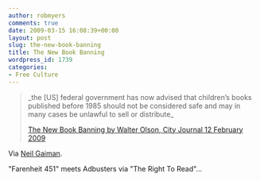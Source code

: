 ```yaml
---
author: robmyers
comments: true
date: 2009-03-15 16:08:39+00:00
layout: post
slug: the-new-book-banning
title: The New Book Banning
wordpress_id: 1739
categories:
- Free Culture
---
```


<blockquote>_the [US] federal government has now advised that children’s books published before 1985 should not be considered safe and may in many cases be unlawful to sell or distribute_  
  
[The New Book Banning by Walter Olson, City Journal 12 February 2009](http://www.city-journal.org/2009/eon0212wo.html)</blockquote>

  
Via [Neil Gaiman](http://neilgaiman.com/).  
  
"Farenheit 451" meets Adbusters via "The Right To Read"...

